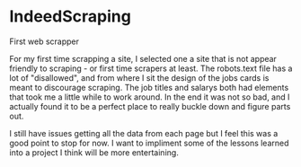 # IndeedScraping
First web scrapper


For my first time scrapping a site, I selected one a site that is not appear friendly to scraping - or first time scrapers at least.
The robots.text file has a lot of "disallowed", and from where I sit the design of the jobs cards is meant to discourage scraping. 
The job titles and salarys both had elements that took me a little while to work around. In the end it was not so bad, and I actually found it 
to be a perfect place to really buckle down and figure parts out.

I still have issues getting all the data from each page but I feel this was a good point to stop for now. I want to impliment some of the lessons learned into a 
project I think will be more entertaining.
